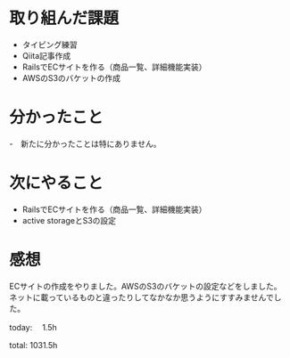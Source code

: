 #  取り組んだ課題
- タイピング練習
- Qiita記事作成
- RailsでECサイトを作る（商品一覧、詳細機能実装）
- AWSのS3のバケットの作成



# 分かったこと
-　新たに分かったことは特にありません。

# 次にやること
- RailsでECサイトを作る（商品一覧、詳細機能実装）
- active storageとS3の設定



# 感想
ECサイトの作成をやりました。AWSのS3のバケットの設定などをしました。  
ネットに載っているものと違ったりしてなかなか思うようにすすみませんでした。

today: 　1.5h

total: 1031.5h
